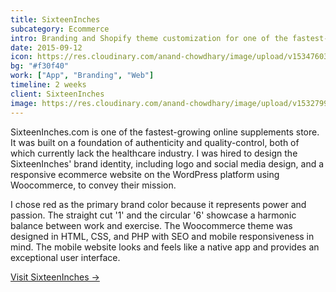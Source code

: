 ```yaml
---
title: SixteenInches
subcategory: Ecommerce
intro: Branding and Shopify theme customization for one of the fastest-growing online supplements stores in India.
date: 2015-09-12
icon: https://res.cloudinary.com/anand-chowdhary/image/upload/v1534760380/projects/sixteeninches/icon.png
bg: "#f30f40"
work: ["App", "Branding", "Web"]
timeline: 2 weeks
client: SixteenInches
image: https://res.cloudinary.com/anand-chowdhary/image/upload/v1532799287/portfolio/sixteeninches_2x.png
---
```


SixteenInches.com is one of the fastest-growing online supplements store. It was built on a foundation of authenticity and quality-control, both of which currently lack the healthcare industry. I was hired to design the SixteenInches' brand identity, including logo and social media design, and a responsive ecommerce website on the WordPress platform using Woocommerce, to convey their mission.

I chose red as the primary brand color because it represents power and passion. The straight cut '1' and the circular '6' showcase a harmonic balance between work and exercise. The Woocommerce theme was designed in HTML, CSS, and PHP with SEO and mobile responsiveness in mind. The mobile website looks and feels like a native app and provides an exceptional user interface.

[Visit SixteenInches &rarr;](https://www.sixteeninches.com/)

<div class="two-images">
	<div><img alt="" src="https://res.cloudinary.com/anand-chowdhary/image/upload/v1534760380/projects/sixteeninches/2.png"></div>
	<div><img alt="" src="https://res.cloudinary.com/anand-chowdhary/image/upload/v1534760380/projects/sixteeninches/3.png"></div>
</div>
<div class="image"><img alt="" src="https://res.cloudinary.com/anand-chowdhary/image/upload/v1534760380/projects/sixteeninches/1.png"></div>